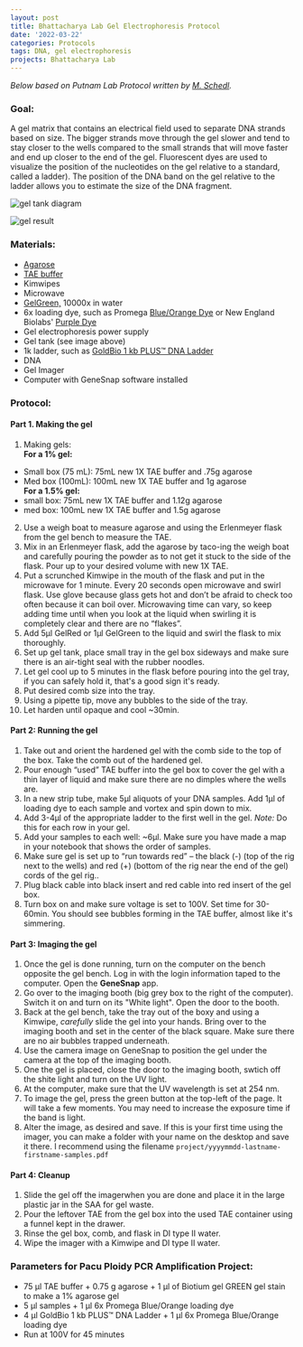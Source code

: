 ```yaml
---
layout: post
title: Bhattacharya Lab Gel Electrophoresis Protocol  
date: '2022-03-22'
categories: Protocols
tags: DNA, gel electrophoresis
projects: Bhattacharya Lab
---
```


*Below based on Putnam Lab Protocol written by [M. Schedl](https://meschedl.github.io/MESPutnam_Open_Lab_Notebook/Gel-Protocol/).*

### Goal:

A gel matrix that contains an electrical field used to separate DNA strands based on size. The bigger strands move through the gel slower and tend to stay closer to the wells compared to the small strands that will move faster and end up closer to the end of the gel. Fluorescent dyes are used to visualize the position of the nucleotides on the gel relative to a standard, called a ladder). The position of the DNA band on the gel relative to the ladder allows you to estimate the size of the DNA fragment.

![gel tank diagram](https://cdn1.cleaverscientific.com/wp-content/uploads/2020/10/16143053/Gel-Tank-1024x803.jpg)

![gel result](https://meschedl.github.io/MESPutnam_Open_Lab_Notebook/images/gel-4-18-19.jpg)

### Materials:  
- [Agarose](https://www.fishersci.com/shop/products/invitrogen-ultrapure-ultrapure-agarose-1/16500100)  
- [TAE buffer](https://www.fishersci.com/shop/products/invitrogen-ultrapure-tae-buffer-10x/15558026)  
- Kimwipes  
- Microwave  
- [GelGreen,](https://biotium.com/product/gelgreen-nucleic-acid-gel-stain/) 10000x in water  
- 6x loading dye, such as Promega [Blue/Orange Dye](promega.com/products/biochemicals-and-labware/biochemical-buffers-and-reagents/blue_orange-loading-dye_-6x/?catNum=G1881) or New England Biolabs' [Purple Dye](https://www.neb.com/products/b7024-gel-loading-dye-purple-6x)  
- Gel electrophoresis power supply  
- Gel tank (see image above)
- 1k ladder, such as [GoldBio 1 kb PLUS™ DNA Ladder](https://www.goldbio.com/product/21/1-kb-plus-dna-ladder?gclid=CjwKCAjwiuuRBhBvEiwAFXKaNAnKNDHn892w6ur5b0W18mbgAGaA4T9jBVJjnxLPnazZk3_30NZTZxoCgYcQAvD_BwE)
- DNA  
- Gel Imager
- Computer with GeneSnap software installed

### Protocol:

#### Part 1. Making the gel

1. Making gels:  
**For a 1% gel:**  
  - Small box (75 mL): 75mL new 1X TAE buffer and .75g agarose  
  - Med box (100mL): 100mL new 1X TAE buffer and 1g agarose   
 **For a 1.5% gel:**  
  - small box: 75mL new 1X TAE buffer and 1.12g agarose  
  - med box: 100mL new 1X TAE buffer and 1.5g agarose  
2. Use a weigh boat to measure agarose and using the Erlenmeyer flask from the gel bench to measure the TAE.  
3. Mix in an Erlenmeyer flask, add the agarose by taco-ing the weigh boat and carefully pouring the powder as to not get it stuck to the side of the flask. Pour up to your desired volume with new 1X TAE.  
4. Put a scrunched Kimwipe in the mouth of the flask and put in the microwave for 1 minute. Every 20 seconds open microwave and swirl flask. Use glove because glass gets hot and don’t be afraid to check too often because it can boil over. Microwaving time can vary, so keep adding time until when you look at the liquid when swirling it is completely clear and there are no “flakes”.  
5. Add 5μl GelRed or 1μl GelGreen to the liquid and swirl the flask to mix thoroughly.
6. Set up gel tank, place small tray in the gel box sideways and make sure there is an air-tight seal with the rubber noodles.  
7. Let gel cool up to 5 minutes in the flask before pouring into the gel tray, if you can safely hold it, that's a good sign it's ready.  
8. Put desired comb size into the tray.  
9. Using a pipette tip, move any bubbles to the side of the tray.  
10. Let harden until opaque and cool ~30min.  

#### Part 2: Running the gel  
1.	Take out and orient the hardened gel with the comb side to the top of the box. Take the comb out of the hardened gel.  
2.	Pour enough “used” TAE buffer into the gel box to cover the gel with a thin layer of liquid and make sure there are no dimples where the wells are.  
3.	In a new strip tube, make 5μl aliquots of your DNA samples. Add 1μl of loading dye to each sample and vortex and spin down to mix.  
4.	Add 3-4μl of the appropriate ladder to the first well in the gel. *Note:* Do this for each row in your gel.  
5.	Add your samples to each well: ~6μl. Make sure you have made a map in your notebook that shows the order of samples.  
6.	Make sure gel is set up to “run towards red”  – the black (-) (top of the rig next to the wells) and red (+) (bottom of the rig near the end of the gel) cords of the gel rig..  
7.	Plug black cable into black insert and red cable into red insert of the gel box.  
8.	Turn box on and make sure voltage is set to 100V. Set time for 30-60min. You should see bubbles forming in the TAE buffer, almost like it's simmering.  

#### Part 3: Imaging the gel
1. Once the gel is done running, turn on the computer on the bench opposite the gel bench. Log in with the login information taped to the computer. Open the **GeneSnap** app.
2. Go over to the imaging booth (big grey box to the right of the computer). Switch it on and turn on its "White light". Open the door to the booth.  
3. Back at the gel bench, take the tray out of the boxy and using a Kimwipe, *carefully* slide the gel into your hands. Bring over to the imaging booth  and set in the center of the black square.     Make sure there are no air bubbles trapped underneath.
4. Use the camera image on GeneSnap to position the gel under the camera at the top of the imaging booth.  
5. One the gel is placed, close the door to the imaging booth, swtich off the shite light and turn on the UV light.  
6. At the computer, make sure that the UV wavelength is set at 254 nm.  
7. To image the gel, press the green button at the top-left of the page. It will take a few moments. You may need to increase the exposure time if the band is light.  
8. Alter the image, as desired and save. If this is your first time using the imager, you can make a folder with your name on the desktop and save it there. I recommend using the filename ```project/yyyymmdd-lastname-firstname-samples.pdf```  

#### Part 4: Cleanup  
1.	Slide the gel off the imagerwhen you are done and place it in the large plastic jar in the SAA for gel waste.  
2.	Pour the leftover TAE from the gel box into the used TAE container using a funnel kept in the drawer.  
3.	Rinse the gel box, comb, and flask in DI type II water.  
4.	Wipe the imager with a Kimwipe and DI type II water.  

### Parameters for Pacu Ploidy PCR Amplification Project:  
- 75 μl TAE buffer + 0.75 g agarose + 1 μl of Biotium gel GREEN gel stain to make a 1% agarose gel  
- 5 μl samples + 1 μl 6x Promega Blue/Orange loading dye  
- 4 μl GoldBio 1 kb PLUS™ DNA Ladder + 1 μl 6x Promega Blue/Orange loading dye  
- Run at 100V for 45 minutes  
